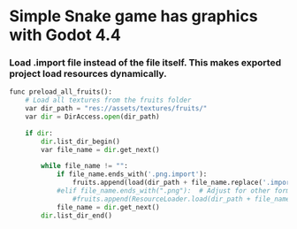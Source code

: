 # Simple Snake game has graphics with Godot 4.4

### Load .import file instead of the file itself. This makes exported project load resources dynamically.
```python
func preload_all_fruits():
	# Load all textures from the fruits folder
	var dir_path = "res://assets/textures/fruits/"
	var dir = DirAccess.open(dir_path)
	
	if dir:
		dir.list_dir_begin()
		var file_name = dir.get_next()
		
		while file_name != "":
			if file_name.ends_with('.png.import'):
				fruits.append(load(dir_path + file_name.replace('.import', '')))
			#elif file_name.ends_with(".png"):  # Adjust for other formats if needed
				#fruits.append(ResourceLoader.load(dir_path + file_name, "Texture2D"))
			file_name = dir.get_next()
		dir.list_dir_end()
```
